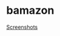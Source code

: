 # bamazon

[Screenshots](https://drive.google.com/drive/folders/0BwsHCaoxr-ADSnhTSEVCU0JIZ1k?usp=sharing)
